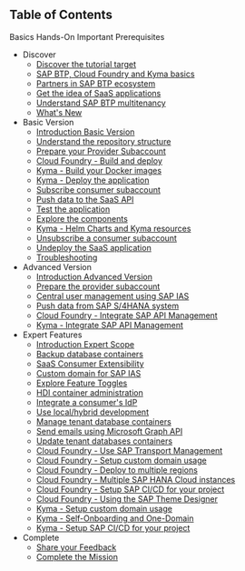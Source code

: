 ## Table of Contents

Basics
Hands-On
Important
Prerequisites

<!-- disco-toc-start -->
- Discover
    - [Discover the tutorial target](https://github.com/SAP-samples/btp-cap-multitenant-saas/blob/main/docu/1-discover/1-discover-tutorial-target/README.md)<!-- dc-card: {"label":  ["Basics"]} dc-card -->
    - [SAP BTP, Cloud Foundry and Kyma basics](https://github.com/SAP-samples/btp-cap-multitenant-saas/blob/main/docu/1-discover/2-learn-basics-btp-cf-kyma/README.md)<!-- dc-card: {"label":  ["Basics"]} dc-card -->
    - [Partners in SAP BTP ecosystem](https://github.com/SAP-samples/btp-cap-multitenant-saas/blob/main/docu/1-discover/3-partners-sap-btp-ecosystem/README.md)<!-- dc-card: {"label":  ["Basics"]} dc-card -->
    - [Get the idea of SaaS applications](https://github.com/SAP-samples/btp-cap-multitenant-saas/blob/main/docu/1-discover/4-get-idea-saas-applications/README.md)<!-- dc-card: {"label":  ["Basics"]} dc-card -->
    - [Understand SAP BTP multitenancy](https://github.com/SAP-samples/btp-cap-multitenant-saas/blob/main/docu/1-discover/5-understand-btp-multitenancy/README.md)<!-- dc-card: {"label":  ["Basics"]} dc-card -->
    - [What's New](https://github.com/SAP-samples/btp-cap-multitenant-saas/blob/main/docu/1-discover/6-whats-new/README.md)<!-- dc-card: {"label":  ["Important"]} dc-card -->
- Basic Version
    - [Introduction Basic Version](https://github.com/SAP-samples/btp-cap-multitenant-saas/blob/main/docu/2-basic/0-introduction-basic-version/README.md)<!-- dc-card: {"label":  ["Basics"]} dc-card -->
    - [Understand the repository structure](https://github.com/SAP-samples/btp-cap-multitenant-saas/blob/main/docu/2-basic/1-understand-repo-structure/README.md)<!-- dc-card: {"label":  ["Basics"]} dc-card -->
    - [Prepare your Provider Subaccount](https://github.com/SAP-samples/btp-cap-multitenant-saas/blob/main/docu/2-basic/2-prepare-provider-subaccount/README.md)<!-- dc-card: {"label":  ["Prerequisites"]} dc-card -->
    - [Cloud Foundry - Build and deploy](https://github.com/SAP-samples/btp-cap-multitenant-saas/blob/main/docu/2-basic/3-cf-build-deploy-application/README.md)<!-- dc-card: {"label":  ["Hands-On","Cloud Foundry"]} dc-card -->
    - [Kyma - Build your Docker images](https://github.com/SAP-samples/btp-cap-multitenant-saas/blob/main/docu/2-basic/3-kyma-build-docker-images/README.md)<!-- dc-card: {"label":  ["Hands-On","Kyma"]} dc-card -->
    - [Kyma - Deploy the application](https://github.com/SAP-samples/btp-cap-multitenant-saas/blob/main/docu/2-basic/3-kyma-deploy-application/README.md)<!-- dc-card: {"label":  ["Hands-On","Kyma"]} dc-card -->
    - [Subscribe consumer subaccount](https://github.com/SAP-samples/btp-cap-multitenant-saas/blob/main/docu/2-basic/4-subscribe-consumer-subaccount/README.md)<!-- dc-card: {"label":  ["Hands-On"]} dc-card -->
    - [Push data to the SaaS API](https://github.com/SAP-samples/btp-cap-multitenant-saas/blob/main/docu/2-basic/5-push-data-to-saas-api/README.md)<!-- dc-card: {"label":  ["Hands-On"]} dc-card -->
    - [Test the application](https://github.com/SAP-samples/btp-cap-multitenant-saas/blob/main/docu/2-basic/6-test-the-application/README.md)<!-- dc-card: {"label":  ["Hands-On"]} dc-card -->
    - [Explore the components](https://github.com/SAP-samples/btp-cap-multitenant-saas/blob/main/docu/2-basic/7-explore-the-components/README.md)<!-- dc-card: {"label":  ["Basics"]} dc-card -->
    - [Kyma - Helm Charts and Kyma resources](https://github.com/SAP-samples/btp-cap-multitenant-saas/blob/main/docu/2-basic/7-kyma-resources-helm/README.md)<!-- dc-card: {"label":  ["Basics"]} dc-card -->
    - [Unsubscribe a consumer subaccount](https://github.com/SAP-samples/btp-cap-multitenant-saas/blob/main/docu/2-basic/8-unsubscribe-consumer-subaccount/README.md)<!-- dc-card: {"label":  ["Hands-On"]} dc-card -->
    - [Undeploy the SaaS application](https://github.com/SAP-samples/btp-cap-multitenant-saas/blob/main/docu/2-basic/9-undeploy-saas-application/README.md)<!-- dc-card: {"label":  ["Hands-On"]} dc-card -->
    - [Troubleshooting](https://github.com/SAP-samples/btp-cap-multitenant-saas/blob/main/docu/2-basic/10-troubleshooting/README.md)<!-- dc-card: {"label":  ["Important"]} dc-card -->
- Advanced Version
    - [Introduction Advanced Version](https://github.com/SAP-samples/btp-cap-multitenant-saas/blob/main/docu/3-advanced/0-introduction-advanced-scope/README.md)<!-- dc-card: {"label":  ["Basics"]} dc-card -->
    - [Prepare the provider subaccount](https://github.com/SAP-samples/btp-cap-multitenant-saas/blob/main/docu/3-advanced/1-prepare-provider-subaccount/README.md)<!-- dc-card: {"label":  ["Prerequisites"]} dc-card -->
    - [Central user management using SAP IAS](https://github.com/SAP-samples/btp-cap-multitenant-saas/blob/main/docu/3-advanced/2-central-user-management-ias/README.md)<!-- dc-card: {"label":  ["Hands-On"]} dc-card -->
    - [Push data from SAP S/4HANA system](https://github.com/SAP-samples/btp-cap-multitenant-saas/blob/main/docu/3-advanced/3-push-data-s4hana-system/README.md)<!-- dc-card: {"label":  ["Hands-On"]} dc-card -->
    - [Cloud Foundry - Integrate SAP API Management](https://github.com/SAP-samples/btp-cap-multitenant-saas/blob/main/docu/3-advanced/4-cf-integrate-api-management/README.md)<!-- dc-card: {"label":  ["Hands-On","Cloud Foundry"]} dc-card -->
    - [Kyma - Integrate SAP API Management](https://github.com/SAP-samples/btp-cap-multitenant-saas/blob/main/docu/3-advanced/4-kyma-integrate-api-management/README.md)<!-- dc-card: {"label":  ["Hands-On","Kyma"]} dc-card -->
- Expert Features
    - [Introduction Expert Scope](https://github.com/SAP-samples/btp-cap-multitenant-saas/blob/main/docu/4-expert/0-introduction-expert-scope/README.md)<!-- dc-card: {"label":  ["Basics"]} dc-card -->
    - [Backup database containers](https://github.com/SAP-samples/btp-cap-multitenant-saas/blob/main/docu/4-expert/backup-database-containers/README.md)<!-- dc-card: {"label":  ["Hands-On"]} dc-card -->
    - [SaaS Consumer Extensibility](https://github.com/SAP-samples/btp-cap-multitenant-saas/blob/main/docu/4-expert/consumer-extensibility/README.md)<!-- dc-card: {"label":  ["Hands-On"]} dc-card -->
    - [Custom domain for SAP IAS](https://github.com/SAP-samples/btp-cap-multitenant-saas/blob/main/docu/4-expert/custom-domain-for-ias/README.md)<!-- dc-card: {"label":  ["Hands-On"]} dc-card -->
    - [Explore Feature Toggles](https://github.com/SAP-samples/btp-cap-multitenant-saas/blob/main/docu/4-expert/feature-toggles/README.md)<!-- dc-card: {"label":  ["Hands-On"]} dc-card -->
    - [HDI container administration](https://github.com/SAP-samples/btp-cap-multitenant-saas/blob/main/docu/4-expert/hdi-container-administration/README.md)<!-- dc-card: {"label":  ["Hands-On"]} dc-card -->
    - [Integrate a consumer's IdP](https://github.com/SAP-samples/btp-cap-multitenant-saas/blob/main/docu/4-expert/integrate-consumers-idp/README.md)<!-- dc-card: {"label":  ["Basics"]} dc-card -->
    - [Use local/hybrid development](https://github.com/SAP-samples/btp-cap-multitenant-saas/blob/main/docu/4-expert/local-hybrid-development/README.md)<!-- dc-card: {"label":  ["Hands-On"]} dc-card -->
    - [Manage tenant database containers](https://github.com/SAP-samples/btp-cap-multitenant-saas/blob/main/docu/4-expert/manage-tenant-containers/README.md)<!-- dc-card: {"label":  ["Hands-On"]} dc-card -->
    - [Send emails using Microsoft Graph API](https://github.com/SAP-samples/btp-cap-multitenant-saas/blob/main/docu/4-expert/send-emails-graph-api/README.md)<!-- dc-card: {"label":  ["Hands-On"]} dc-card -->
    - [Update tenant databases containers](https://github.com/SAP-samples/btp-cap-multitenant-saas/blob/main/docu/4-expert/update-tenant-containers/README.md)<!-- dc-card: {"label":  ["Hands-On"]} dc-card -->
    - [Cloud Foundry - Use SAP Transport Management](https://github.com/SAP-samples/btp-cap-multitenant-saas/blob/main/docu/4-expert/-CloudFoundry-/configure-transport-management/README.md)<!-- dc-card: {"label":  ["Hands-On","Cloud Foundry"]} dc-card -->
    - [Cloud Foundry - Setup custom domain usage](https://github.com/SAP-samples/btp-cap-multitenant-saas/blob/main/docu/4-expert/-CloudFoundry-/custom-domain-usage/README.md)<!-- dc-card: {"label":  ["Hands-On","Cloud Foundry"]} dc-card -->
    - [Cloud Foundry - Deploy to multiple regions](https://github.com/SAP-samples/btp-cap-multitenant-saas/blob/main/docu/4-expert/-CloudFoundry-/deploy-multiple-regions/README.md)<!-- dc-card: {"label":  ["Basics","Cloud Foundry"]} dc-card -->
    - [Cloud Foundry - Multiple SAP HANA Cloud instances](https://github.com/SAP-samples/btp-cap-multitenant-saas/blob/main/docu/4-expert/-CloudFoundry-/multiple-hana-cloud/README.md)<!-- dc-card: {"label":  ["Basics","Cloud Foundry"]} dc-card -->
    - [Cloud Foundry - Setup SAP CI/CD for your project](https://github.com/SAP-samples/btp-cap-multitenant-saas/blob/main/docu/4-expert/-CloudFoundry-/setup-cicd-for-project/README.md)<!-- dc-card: {"label":  ["Hands-On","Cloud Foundry"]} dc-card -->
    - [Cloud Foundry - Using the SAP Theme Designer](https://github.com/SAP-samples/btp-cap-multitenant-saas/blob/main/docu/4-expert/-CloudFoundry-/using-sap-theme-designer/README.md)<!-- dc-card: {"label":  ["Hands-On","Cloud Foundry"]} dc-card -->
    - [Kyma - Setup custom domain usage](https://github.com/SAP-samples/btp-cap-multitenant-saas/blob/main/docu/4-expert/-Kyma-/custom-domain-usage/README.md)<!-- dc-card: {"label":  ["Hands-On","Kyma"]} dc-card -->
    - [Kyma - Self-Onboarding and One-Domain](https://github.com/SAP-samples/btp-cap-multitenant-saas/blob/main/docu/4-expert/-Kyma-/saas-self-onboarding/README.md)<!-- dc-card: {"label":  ["Hands-On","Kyma"]} dc-card -->
    - [Kyma - Setup SAP CI/CD for your project](https://github.com/SAP-samples/btp-cap-multitenant-saas/blob/main/docu/4-expert/-Kyma-/setup-cicd-for-project/README.md)<!-- dc-card: {"label":  ["Hands-On","Kyma"]} dc-card -->
- Complete 
    - [Share your Feedback](https://github.com/SAP-samples/btp-cap-multitenant-saas/blob/main/docu/5-complete/share-feedback/README.md)
    - [Complete the Mission](https://github.com/SAP-samples/btp-cap-multitenant-saas/blob/main/docu/5-complete/complete-mission/README.md)
<!-- disco-toc-end -->